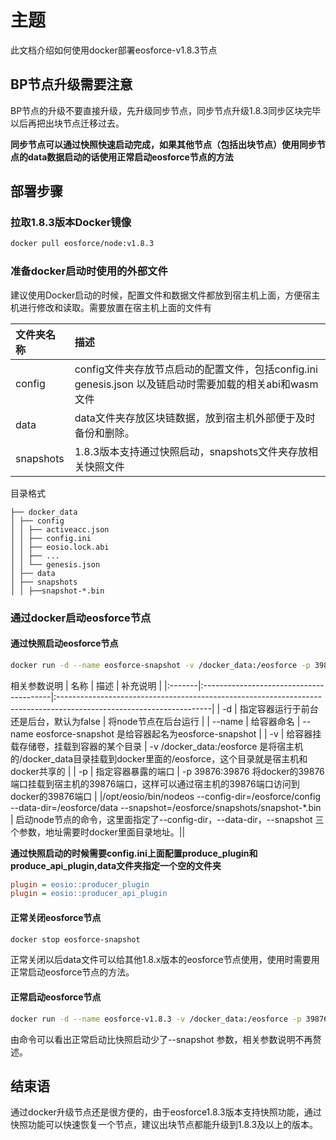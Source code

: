 # 主题

此文档介绍如何使用docker部署eosforce-v1.8.3节点

## BP节点升级需要注意

BP节点的升级不要直接升级，先升级同步节点，同步节点升级1.8.3同步区块完毕以后再把出块节点迁移过去。

**同步节点可以通过快照快速启动完成，如果其他节点（包括出块节点）使用同步节点的data数据启动的话使用正常启动eosforce节点的方法**

## 部署步骤

### 拉取1.8.3版本Docker镜像

```bash
docker pull eosforce/node:v1.8.3
```

### 准备docker启动时使用的外部文件

建议使用Docker启动的时候，配置文件和数据文件都放到宿主机上面，方便宿主机进行修改和读取。需要放置在宿主机上面的文件有

| 文件夹名称 | 描述                                                                                                      |
|:-----------|:----------------------------------------------------------------------------------------------------------|
| config     | config文件夹存放节点启动的配置文件，包括config.ini  genesis.json  以及链启动时需要加载的相关abi和wasm文件 |
| data       | data文件夹存放区块链数据，放到宿主机外部便于及时备份和删除。                                              |
| snapshots  | 1.8.3版本支持通过快照启动，snapshots文件夹存放相关快照文件                                                |

目录格式

```
├── docker_data
│ ├── config
│ │ ├── activeacc.json
│ │ ├── config.ini
│ │ ├── eosio.lock.abi
│ │ ├── ...
│ │ └── genesis.json
│ ├── data
│ ├── snapshots
│ │ ├──snapshot-*.bin
```

### 通过docker启动eosforce节点

#### 通过快照启动eosforce节点

```bash
docker run -d --name eosforce-snapshot -v /docker_data:/eosforce -p 39876:39876 -p 38889:38889 eosforce/node:v1.8.3 /opt/eosio/bin/nodeos --config-dir=/eosforce/config --data-dir=/eosforce/data --snapshot=/eosforce/snapshots/snapshot-*.bin
```

相关参数说明
| 名称   | 描述                                    | 补充说明                                                                                                            |
|:-------|:----------------------------------------|:--------------------------------------------------------------------------------------------------------------------|
| -d     | 指定容器运行于前台还是后台，默认为false | 将node节点在后台运行                                                                                                |
| --name | 给容器命名                              | --name eosforce-snapshot 是给容器起名为eosforce-snapshot                                                            |
| -v     | 给容器挂载存储卷，挂载到容器的某个目录  | -v /docker_data:/eosforce 是将宿主机的/docker_data目录挂载到docker里面的/eosforce，这个目录就是宿主机和docker共享的 |
| -p     | 指定容器暴露的端口                      | -p 39876:39876 将docker的39876端口挂载到宿主机的39876端口，这样可以通过宿主机的39876端口访问到docker的39876端口     |
|/opt/eosio/bin/nodeos --config-dir=/eosforce/config --data-dir=/eosforce/data --snapshot=/eosforce/snapshots/snapshot-*.bin | 启动node节点的命令，这里面指定了--config-dir，--data-dir，--snapshot 三个参数，地址需要时docker里面目录地址。||

**通过快照启动的时候需要config.ini上面配置produce_plugin和produce_api_plugin,data文件夹指定一个空的文件夹**

```config.ini
plugin = eosio::producer_plugin
plugin = eosio::producer_api_plugin
```

#### 正常关闭eosforce节点

```bash
docker stop eosforce-snapshot
```

正常关闭以后data文件可以给其他1.8.x版本的eosforce节点使用，使用时需要用正常启动eosforce节点的方法。

#### 正常启动eosforce节点

```bash
docker run -d --name eosforce-v1.8.3 -v /docker_data:/eosforce -p 39876:39876 -p 38889:38889 eosforce/node:v1.8.3 /opt/eosio/bin/nodeos --config-dir=/eosforce/config --data-dir=/eosforce/data
```

由命令可以看出正常启动比快照启动少了--snapshot  参数，相关参数说明不再赘述。



## 结束语

通过docker升级节点还是很方便的，由于eosforce1.8.3版本支持快照功能，通过快照功能可以快速恢复一个节点，建议出块节点都能升级到1.8.3及以上的版本。